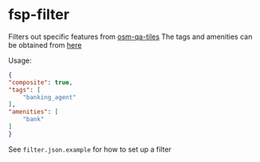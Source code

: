 # fsp-filter

Filters out specific features from [osm-qa-tiles](http://osmlab.github.io/osm-qa-tiles/)
The tags and amenities can be obtained from [here](https://taginfo.openstreetmap.org/)

Usage:

```json
{
"composite": true,
"tags": [
    "banking_agent"
],
"amenities": [
    "bank"
]
}
```

See `filter.json.example` for how to set up a filter
